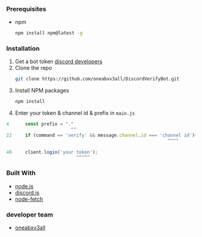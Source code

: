 
### Prerequisites

* npm
  ```sh
  npm install npm@latest -g
  ```

### Installation

1. Get a bot token [discord developers](https://discord.com/developers)
2. Clone the repo
   ```sh
   git clone https://github.com/oneabxv3all/DiscordVerifyBot.git
   ```
3. Install NPM packages
   ```sh
   npm install
   ```
4. Enter your  token & channel id & prefix in `main.js`
  ```js
  4      const prefix = "."
                          ^^
  22     if (command == 'verify' && message.channel.id === 'channel id'){
                                                              ^^^^
                                                              
  48     client.login('your token');
                            ^^^^^
   ```





### Built With
* [node.js](https://nodejs.dev/)
* [discord.js](https://discord.js.org/)
* [node-fetch](https://www.npmjs.com/package/node-fetch)




### developer team
* [oneabxv3all](https://github.com/oneabxv3all)

